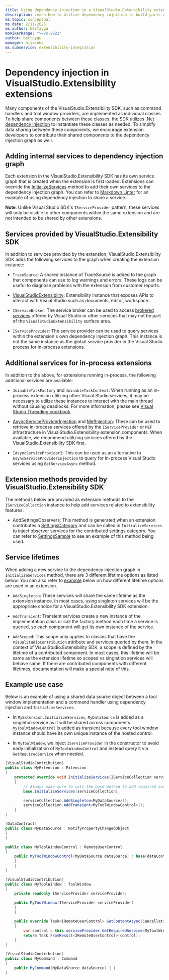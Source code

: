 ```yaml
---
title: Using dependency injection in a VisualStudio.Extensibility extension
description: Learn how to utilize dependency injection to build parts of your extension and share data between different parts of a VisualStudio.Extensibility extension.
ms.topic: conceptual
ms.date: 2/11/2025
ms.author: bertaygu
monikerRange: ">=vs-2022"
author: bertaygu
manager: mijacobs
ms.subservice: extensibility-integration
---
```


# Dependency injection in VisualStudio.Extensibility extensions

Many components of the VisualStudio.Extensibility SDK, such as command handlers and tool window providers, are implemented as individual classes. To help share components between these classes, the SDK utilizes [.Net dependency injection](/dotnet/core/extensions/dependency-injection) to instantiate these classes as needed. To simplify data sharing between these components, we encourage extension developers to contribute their shared components to the dependency injection graph as well.

## Adding internal services to dependency injection graph

Each extension in the VisualStudio.Extensibility SDK has its own service graph that is created when the extension is first loaded. Extensions can override the [InitializeServices](/dotnet/api/microsoft.visualstudio.extensibility.extension.initializeservices) method to add their own services to the dependency injection graph. You can refer to [Markdown Linter](https://github.com/microsoft/VSExtensibility/tree/main/New_Extensibility_Model/Samples/MarkdownLinter) for an example of using dependency injection to share a service.

**Note**: Unlike Visual Studio SDK's `IServiceProvider` pattern, these services will only be visible to other components within the same extension and are not intended to be shared by other extensions.

## Services provided by VisualStudio.Extensibility SDK

In addition to services provided by the extension, VisualStudio.Extensibility SDK adds the following services to the graph when creating the extension instance:

* `TraceSource`: A shared instance of TraceSource is added to the graph that components can use to log warnings and errors. These logs can be useful to diagnose problems with the extension from customer reports.

* [VisualStudioExtensibility](/dotnet/api/microsoft.visualstudio.extensibility.visualstudioextensibility): Extensibility instance that exposes APIs to interact with Visual Studio such as documents, editor, workspace.

* `IServiceBroker`: The service broker can be used to access [brokered services](/visualstudio/extensibility/use-and-provide-brokered-services) offered by Visual Studio or other services that may not be part of the `VisualStudioExtensibility` surface area.

* `IServiceProvider`: The service provider can be used to query services within the extension's own dependency injection graph. This instance is not the same instance as the global service provider in the Visual Studio process for in-process extensions.

## Additional services for in-process extensions

In addition to the above, for extensions running in-process, the following additional services are available:

* `JoinableTaskFactory` and `JoinableTaskContext`: When running as an in-process extension utilizing other Visual Studio services, it may be necessary to utilize these instances to interact with the main thread without causing deadlocks. For more information, please see [Visual Studio Threading cookbook](https://github.com/microsoft/vs-threading/blob/main/docfx/docs/cookbook_vs.md).

* [AsyncServiceProviderInjection](/dotnet/api/microsoft.visualstudio.extensibility.vssdkcompatibility.asyncserviceproviderinjection-2) and [MefInjection](/dotnet/api/microsoft.visualstudio.extensibility.vssdkcompatibility.mefinjection-1): These can be used to retrieve in-process services offered by the `IServiceProvider` or `MEF` infrastructure in VisualStudio.Extensibility extension components. When available, we recommend utilizing services offered by the VisualStudio.Extensibility SDK first.

* `IAsyncServiceProvider2`: This can be used as an alternative to `AsyncServiceProviderInjection` to query for in-process Visual Studio services using `GetServiceAsync` method.

## Extension methods provided by VisualStudio.Extensibility SDK

The methods below are provided as extension methods to the `IServiceCollection` instance to help add services related to extensibility features:

* AddSettingsObservers: This method is generated when an extension contributes a [SettingsCategory](../settings/settings.md) and can be called in `InitializeServices` to inject observer services for the contributed settings category. You can refer to [SettingsSample](https://github.com/microsoft/VSExtensibility/tree/main/New_Extensibility_Model/Samples/SettingsSample) to see an example of this method being used.

## Service lifetimes

When adding a new service to the dependency injection graph in `InitializeServices` method, there are 3 different lifetime options as listed below. You can also refer to [example](#example-use-case) below on how different lifetime options are used in an extension.

* `AddSingleton`: These services will share the same lifetime as the extension instance. In most cases, using singleton services will be the appropriate choice for a VisualStudio.Extensibility SDK extension.

* `AddTransient`: Transient services create a new instance of the implementation class or call the factory method each time a service is queried, so each component will get its own instance of the service.

* `AddScoped`: This scope only applies to classes that have the `VisualStudioContribution` attribute and services queried by them. In the context of VisualStudio.Extensibility SDK, a scope is defined by the lifetime of a contributed component. In most cases, this lifetime will be same as the extension lifetime so scoped vs singletion services will behave same. If there are contributed components with different lifetimes, documentation will make a special note of this.

## Example use case

Below is an example of using a shared data source object between a tool window implementation and a command handler using dependency injection and `InitializeServices`.

* In `MyExtension.InitializeServices`, `MyDataSource` is added as a singleton service as it will be shared across components. `MyToolWindowControl` is added as transient because every tool window instance should have its own unique instance of the hosted control.

* In `MyToolWindow`, we inject `IServiceProvider` in the constructor to avoid early initialization of `MyToolWindowControl` and instead query it via `GetRequiredService` when needed.


```csharp
[VisualStudioContribution]
public class MyExtension : Extension
{
    protected override void InitializeServices(IServiceCollection serviceCollection)
    {
        // Always make sure to call the base method to add required services.
        base.InitializeServices(serviceCollection);

        serviceCollection.AddSingleton<MyDataSource>();
        serviceCollection.AddTransient<MyToolWindowControl>();
    }
}

[DataContract]
public class MyDataSource : NotifyPropertyChangedObject
{
}

public class MyToolWindowControl : RemoteUserControl
{
    public MyToolWindowControl(MyDataSource dataSource) : base(dataContext)
    {
    }
}

[VisualStudioContribution]
public class MyToolWindow : ToolWindow
{
    private readonly IServiceProvider serviceProvider;

    public MyToolWindow(IServiceProvider serviceProvider)
    {
    }

    public override Task<IRemoteUserControl> GetContentAsync(CancellationToken cancellationToken)
    {
        var control = this.serviceProvider.GetRequiredService<MyToolWindowControl>();
        return Task.FromResult<IRemoteUserControl>(control);
    }
}

[VisualStudioContribution]
public class MyCommand : Command
{
    public MyCommand(MyDataSource dataSource) { }
}
```






